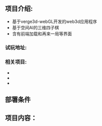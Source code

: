 ## 项目介绍:
- 基于verge3d-webGL开发的web3d应用程序
- 基于空间AI的三维四子棋
- 含有前端加载和再来一局等界面

### 试玩地址:

### 相关项目:
- 
- 
- 

## 部署条件

## 项目内容：
